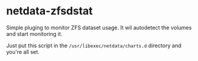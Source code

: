 # netdata-zfsdstat

Simple pluging to monitor ZFS dataset usage. It wil autodetect the volumes
and start monitoring it.

Just put this script in the `/usr/libexec/netdata/charts.d` directory
and you're all set.

